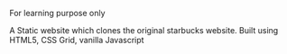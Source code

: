 For learning purpose only

A Static website which clones the original starbucks website.
Built using HTML5, CSS Grid, vanilla Javascript
